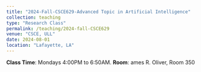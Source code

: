 ```yaml
---
title: "2024-Fall-CSCE629-Advanced Topic in Artificial Intelligence"
collection: teaching
type: "Research Class"
permalink: /teaching/2024-fall-CSCE629
venue: "CSCE, ULL"
date: 2024-08-01
location: "Lafayette, LA"
---
```


**Class Time**: Mondays 4:00PM to 6:50AM.  **Room**: ames R. Oliver, Room 350


